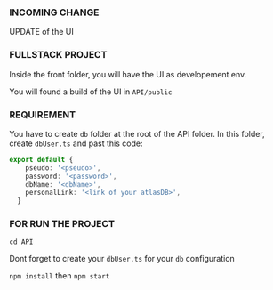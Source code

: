 ### INCOMING CHANGE
UPDATE of the UI

### FULLSTACK PROJECT
Inside the front folder, you will have the UI as developement env.

You will found a build of the UI in `API/public`

### REQUIREMENT

You have to create `db` folder at the root of the API folder. 
In this folder, create `dbUser.ts` and past this code: 
```ts 
export default { 
    pseudo: '<pseudo>',
    password: '<password>',
    dbName: '<dbName>',
    personalLink: '<link of your atlasDB>', 
  } 
```
### FOR RUN THE PROJECT
`cd API`

Dont forget to create your `dbUser.ts` for your `db` configuration

`npm install` then `npm start`
